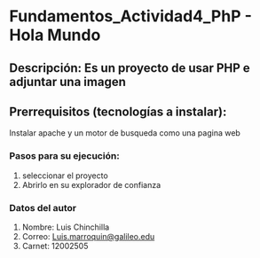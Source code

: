 # Fundamentos_Actividad4_PhP - Hola Mundo
## Descripción: Es un proyecto de usar PHP e adjuntar una imagen 
## Prerrequisitos (tecnologías a instalar):
Instalar apache y un motor de busqueda como una pagina web

### Pasos para su ejecución: 
1. seleccionar el proyecto
2. Abrirlo en su explorador de confianza

### Datos del autor
1. Nombre: Luis Chinchilla
2. Correo: Luis.marroquin@galileo.edu
3. Carnet: 12002505
